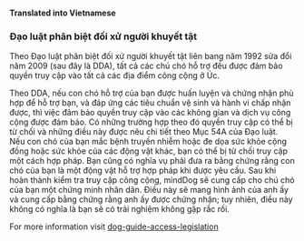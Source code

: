 #### **Translated into Vietnamese**

### Đạo luật phân biệt đối xử người khuyết tật

Theo Đạo luật phân biệt đối xử người khuyết tật liên bang năm 1992 sửa đổi năm 2009 (sau đây là DDA), tất cả các chú chó hỗ trợ đều được đảm bảo quyền truy cập vào tất cả các địa điểm công cộng ở Úc.

Theo DDA, nếu con chó hỗ trợ của bạn được huấn luyện và chứng nhận phù hợp để hỗ trợ bạn, và đáp ứng các tiêu chuẩn vệ sinh và hành vi chấp nhận được, thì việc đảm bảo quyền truy cập vào các không gian và dịch vụ công cộng được đảm bảo. Có những trường hợp theo đó quyền truy cập có thể bị từ chối và những điều này được nêu chi tiết theo Mục 54A của Đạo luật. Nếu con chó của bạn mắc bệnh truyền nhiễm hoặc đe dọa sức khỏe cộng đồng hoặc sức khỏe của các động vật khác, bạn có thể bị từ chối truy cập một cách hợp pháp. Bạn cũng có nghĩa vụ phải đưa ra bằng chứng rằng con chó của bạn là một động vật hỗ trợ hợp pháp khi được yêu cầu. Sau khi hoàn thành kiểm tra truy cập công cộng, mindDog sẽ cung cấp cho chú chó của bạn một chứng minh nhân dân. Điều này sẽ mang hình ảnh của anh ấy và cung cấp bằng chứng rằng anh ấy được chứng nhận; tuy nhiên, điều này không có nghĩa là bạn sẽ có trải nghiệm không gặp rắc rối.

For more information visit [dog-guide-access-legislation](https://www.minddog.org.au/resources/federal-laws/)